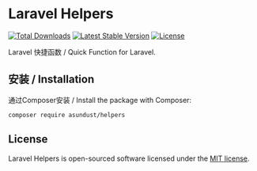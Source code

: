 # Laravel Helpers

<a href="https://packagist.org/packages/asundust/helpers"><img src="https://img.shields.io/packagist/dt/asundust/helpers" alt="Total Downloads"></a>
<a href="https://packagist.org/packages/asundust/helpers"><img src="https://img.shields.io/packagist/v/asundust/helpers" alt="Latest Stable Version"></a>
<a href="https://packagist.org/packages/asundust/helpers"><img src="https://img.shields.io/packagist/l/asundust/helpers" alt="License"></a>

Laravel 快捷函数 / Quick Function for Laravel.


## 安装 / Installation

通过Composer安装 / Install the package with Composer: 

    composer require asundust/helpers

## License

Laravel Helpers is open-sourced software licensed under the [MIT license](LICENSE.md).
